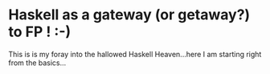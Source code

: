 # Haskell as a gateway (or getaway?) to FP ! :-)

This is is my foray into the hallowed Haskell Heaven...here I am starting right from the basics...
